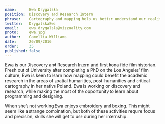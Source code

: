 ```yaml
---
name:      Ewa Drygalska   
position:  Discovery and Research Intern 
phrase:    Cartography and mapping help us better understand our reality 
twitter:   DrygalskaEwa 	
email:     ewa.drygalska@vizzuality.com 
photo:     ewa.jpg 
author:    Camellia Williams 
date:      26/09/2016 
order:     35 
published: false
---
```

Ewa is our Discovery and Research Intern and first bona fide film historian. Fresh out of University after completing a PhD on the Los Angeles’ film culture, Ewa is keen to learn how mapping could benefit the academic research in the areas of spatial humanities, post-humanities and critical cartography in her native Poland. Ewa is working on discovery and research, while making the most of the opportunity to learn about programming and designing. 

When she’s not working Ewa enjoys embroidery and boxing. This might seem like a strange combination, but both of these activities require focus and precision, skills she will get to use during her internship. 
